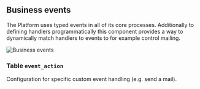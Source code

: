 Business events
---------------------------------------

The Platform uses typed events in all of its core processes. Additionally to defining handlers programmatically this component provides a way to dynamically match handlers to events to for example control mailing.

![Business events](dist/erm-shopware-core-framework-event.svg)


### Table `event_action`

Configuration for specific custom event handling (e.g. send a mail).


